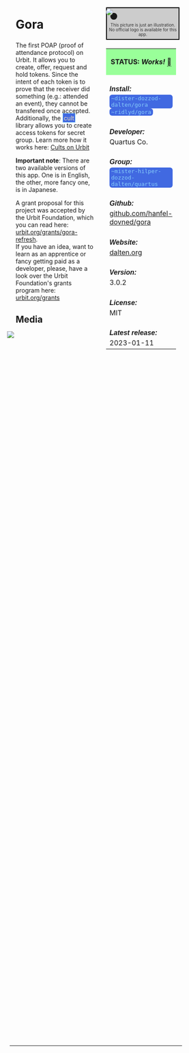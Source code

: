 <style>
	/* %wiki restyling */
.page a{display: inline-block;color: white;border: 1px solid black;margin-right: 6px;padding: 5px;background-color:#3366cc;border-radius:7px;}#page-title{display:none;}.sidebar{margin-right:-20px;padding-top:180px;background-image: url("https://i.imgur.com/enNS7bT.png");background-repeat:no-repeat;background-position-x:53%}#global-menu{border:2px solid cadetblue;}#global-menu a{display:block;margin-bottom:6px;}h1{font-size:2em;margin-top:0em}footer{text-align:left}
	/* Tooltip */
.tooltip {position: relative;display: inline-block;border-bottom: 1px dotted black;}
.tooltip .tooltiptext {visibility: hidden;width: 120px;background-color: black;color: #fff;text-align: center;padding: 5px 0;border-radius: 6px;
position: absolute;z-index: 1;}
.tooltip:hover .tooltiptext {visibility: visible;}
.logo {margin-top:-20px;margin-bottom:30px;margin-left:0px;box-shadow: 10px 10px;border-radius:30px;}
	/* Flexbox */
* {box-sizing: border-box;} body {margin: 0;} #main {display: flex;min-height: calc(100vh - 40vh);} #main > article {flex: 1;} #main > nav, #main > aside {flex: 0 0 20vw;} #main > nav {order: -1;} header{padding: 0em;} footer, article, nav, aside {padding: 1em;}
	/* Urmanac */
.urlink{display:inline-block;padding:1px 4px 1px 4px;font-family:monospace;color:LightSkyBlue; background:RoyalBlue;border-radius:6px;} .wlink{background-color: royalblue;border-radius: 0px;padding: 2px 2px 1px 2px;border: solid 1px lightskyblue;color: wheat;} .xlink{background-color: rgba(130, 130, 130, 20%);border-radius: 0px;padding: 2px 2px 1px 2px;border: solid 1px lightskyblue;color: black;} h5{margin-bottom:-1em;font-family:sans-serif}
img {max-width:100%;} .avator {border-radius:100px;width:48px;margin-right: 15px;} .tweet-wrap {max-width:490px;background: #fff;margin: 0 auto;margin-top: 50px;border-radius:3px;padding: 20px 30px 20px 10px;border-bottom: 1px solid #e6ecf0;border-top: 1px solid #e6ecf0;}.tweet-header {display: flex;align-items:flex-start;font-size:14px;}
.tweet-header-info {font-weight:bold;} .tweet-header-info span {color:#657786;font-weight:normal;margin-left: 5px;} .tweet-header-info p {font-weight:normal;margin-top: 5px;} .tweet-img-wrap {padding-left: 60px;}
</style>
<link href="https://fonts.googleapis.com/css?family=Asap" rel="stylesheet">
<link href="https://fonts.googleapis.com/css?family=Roboto" rel="stylesheet">



<div id="main"><article>

# Gora

The first POAP (proof of attendance protocol) on Urbit. It allows you to create, offer, request and hold tokens. Since the intent of each token is to prove that the receiver did something (e.g.: attended an event), they cannot be transfered once accepted.
Additionally, the <a class="wlink">cult</a> library allows you to create access tokens for secret group. Learn more how it works here: [Cults on Urbit](https://youtube.com/watch?v=N8a9mpR3sB8)

**Important note**: There are two available versions of this app. One is in English, the other, more fancy one, is in Japanese.

A grant proposal for this project was accepted by the Urbit Foundation, which you can read here: [urbit.org/grants/gora-refresh](https://urbit.org/grants/gora-refresh). <br>
If you have an idea, want to learn as an apprentice or fancy getting paid as a developer, please, have a look over the Urbit Foundation's grants program here: [urbit.org/grants](https://urbit.org/grants)

## Media

<img src="https://i.imgur.com/LYuzenr.png" style="margin-left:-20px;margin-top:-10px;max-width:320px">
<img src="https://i.imgur.com/2aKSVpg.jpeg" style="margin-left:-20px;margin-top:-10px;max-width:320px">

</article><aside>

<img src="https://i.imgur.com/nM0aBag.png" class="logo">

<div style="color:333333;background-color:#cccccc;text-align:center;border: 2px solid black;margin:-5em 0em 2em 0em;padding:3.5em 0.1em 0.5em 0.1em;width:105%;display:flex;flex-wrap:wrap;font-size:0.70em;">This picture is just an illustration. No official logo is available for this app.</div>

<table style="width:100%">
  <tr><th style="background-color:#99ff99">

STATUS: <i>Works!</i> <span class="tooltip">&#x1f4c5;<span class="tooltiptext">May 21st 2024 by ~hassun-hassel</span></span>

</th></tr>
  <tr><td>
	<h5>  Install: </h5><br><span class="urlink"> ~dister-dozzod-dalten/gora </span><br><span class="urlink"> ~ridlyd/gora </span>
  </td></tr>

  <tr><td>
	<h5>   Developer: </h5><br>Quartus Co.
  </td></tr>

  <tr><td>
	<h5>  Group: </h5><br><span class="urlink"> ~mister-hilper-dozzod-dalten/quartus </span>
  </td></tr>

  <tr><td>
	<h5>  Github: </h5><br> <a href="https://github.com/hanfel-dovned/gora">github.com/hanfel-dovned/gora</a>
  </td></tr>

  <tr><td>
	<h5>  Website: </h5><br> <a href="https://dalten.org/">dalten.org</a>
  </td></tr>

  <tr><td>
	<h5>  Version: </h5><br> 3.0.2
  </td></tr>

  <tr><td>
	<h5>  License: </h5><br> MIT
  </td></tr>

  <tr><td>
	<h5>  Latest release: </h5><br> 2023-01-11
  </td></tr>

</table> 

</aside></div>

---------------------------------

